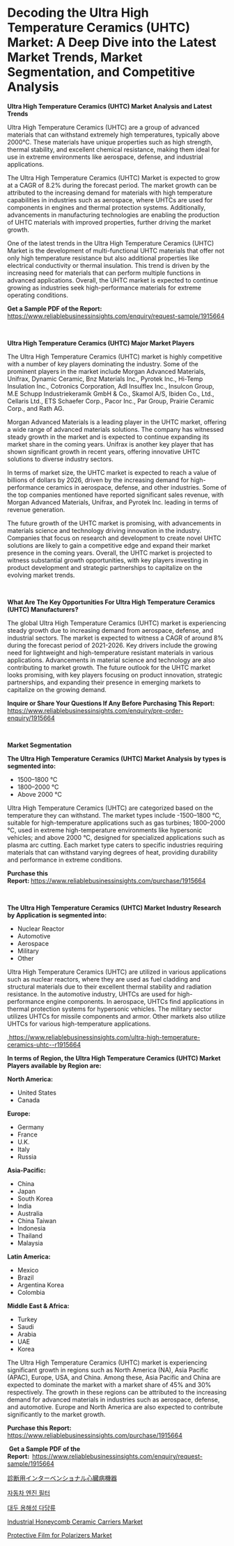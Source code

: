 <p><h1>Decoding the Ultra High Temperature Ceramics (UHTC) Market: A Deep Dive into the Latest Market Trends, Market Segmentation, and Competitive Analysis</h1></p><p><strong>Ultra High Temperature Ceramics (UHTC) Market Analysis and Latest Trends</strong></p>
<p><p>Ultra High Temperature Ceramics (UHTC) are a group of advanced materials that can withstand extremely high temperatures, typically above 2000°C. These materials have unique properties such as high strength, thermal stability, and excellent chemical resistance, making them ideal for use in extreme environments like aerospace, defense, and industrial applications.</p><p>The Ultra High Temperature Ceramics (UHTC) Market is expected to grow at a CAGR of 8.2% during the forecast period. The market growth can be attributed to the increasing demand for materials with high temperature capabilities in industries such as aerospace, where UHTCs are used for components in engines and thermal protection systems. Additionally, advancements in manufacturing technologies are enabling the production of UHTC materials with improved properties, further driving the market growth.</p><p>One of the latest trends in the Ultra High Temperature Ceramics (UHTC) Market is the development of multi-functional UHTC materials that offer not only high temperature resistance but also additional properties like electrical conductivity or thermal insulation. This trend is driven by the increasing need for materials that can perform multiple functions in advanced applications. Overall, the UHTC market is expected to continue growing as industries seek high-performance materials for extreme operating conditions.</p></p>
<p><strong>Get a Sample PDF of the Report:&nbsp;</strong> <a href="https://www.reliablebusinessinsights.com/enquiry/request-sample/1915664">https://www.reliablebusinessinsights.com/enquiry/request-sample/1915664</a></p>
<p>&nbsp;</p>
<p><strong>Ultra High Temperature Ceramics (UHTC) Major Market Players</strong></p>
<p><p>The Ultra High Temperature Ceramics (UHTC) market is highly competitive with a number of key players dominating the industry. Some of the prominent players in the market include Morgan Advanced Materials, Unifrax, Dynamic Ceramic, Bnz Materials Inc., Pyrotek Inc., Hi-Temp Insulation Inc., Cotronics Corporation, Adl Insulflex Inc., Insulcon Group, M.E Schupp Industriekeramik GmbH & Co., Skamol A/S, Ibiden Co., Ltd., Cellaris Ltd., ETS Schaefer Corp., Pacor Inc., Par Group, Prairie Ceramic Corp., and Rath AG.</p><p>Morgan Advanced Materials is a leading player in the UHTC market, offering a wide range of advanced materials solutions. The company has witnessed steady growth in the market and is expected to continue expanding its market share in the coming years. Unifrax is another key player that has shown significant growth in recent years, offering innovative UHTC solutions to diverse industry sectors.</p><p>In terms of market size, the UHTC market is expected to reach a value of billions of dollars by 2026, driven by the increasing demand for high-performance ceramics in aerospace, defense, and other industries. Some of the top companies mentioned have reported significant sales revenue, with Morgan Advanced Materials, Unifrax, and Pyrotek Inc. leading in terms of revenue generation.</p><p>The future growth of the UHTC market is promising, with advancements in materials science and technology driving innovation in the industry. Companies that focus on research and development to create novel UHTC solutions are likely to gain a competitive edge and expand their market presence in the coming years. Overall, the UHTC market is projected to witness substantial growth opportunities, with key players investing in product development and strategic partnerships to capitalize on the evolving market trends.</p></p>
<p>&nbsp;</p>
<p><strong>What Are The Key Opportunities For Ultra High Temperature Ceramics (UHTC) Manufacturers?</strong></p>
<p><p>The global Ultra High Temperature Ceramics (UHTC) market is experiencing steady growth due to increasing demand from aerospace, defense, and industrial sectors. The market is expected to witness a CAGR of around 8% during the forecast period of 2021-2026. Key drivers include the growing need for lightweight and high-temperature resistant materials in various applications. Advancements in material science and technology are also contributing to market growth. The future outlook for the UHTC market looks promising, with key players focusing on product innovation, strategic partnerships, and expanding their presence in emerging markets to capitalize on the growing demand.</p></p>
<p><strong>Inquire or Share Your Questions If Any Before Purchasing This Report:</strong> <a href="https://www.reliablebusinessinsights.com/enquiry/pre-order-enquiry/1915664">https://www.reliablebusinessinsights.com/enquiry/pre-order-enquiry/1915664</a></p>
<p>&nbsp;</p>
<p><strong>Market Segmentation</strong></p>
<p><strong>The Ultra High Temperature Ceramics (UHTC) Market Analysis by types is segmented into:</strong></p>
<p><ul><li>1500–1800 °C</li><li>1800–2000 °C</li><li>Above 2000 °C</li></ul></p>
<p><p>Ultra High Temperature Ceramics (UHTC) are categorized based on the temperature they can withstand. The market types include -1500–1800 °C, suitable for high-temperature applications such as gas turbines; 1800–2000 °C, used in extreme high-temperature environments like hypersonic vehicles; and above 2000 °C, designed for specialized applications such as plasma arc cutting. Each market type caters to specific industries requiring materials that can withstand varying degrees of heat, providing durability and performance in extreme conditions.</p></p>
<p><strong>Purchase this Report:&nbsp;</strong><a href="https://www.reliablebusinessinsights.com/purchase/1915664">https://www.reliablebusinessinsights.com/purchase/1915664</a></p>
<p>&nbsp;</p>
<p><strong>The Ultra High Temperature Ceramics (UHTC) Market Industry Research by Application is segmented into:</strong></p>
<p><ul><li>Nuclear Reactor</li><li>Automotive</li><li>Aerospace</li><li>Military</li><li>Other</li></ul></p>
<p><p>Ultra High Temperature Ceramics (UHTC) are utilized in various applications such as nuclear reactors, where they are used as fuel cladding and structural materials due to their excellent thermal stability and radiation resistance. In the automotive industry, UHTCs are used for high-performance engine components. In aerospace, UHTCs find applications in thermal protection systems for hypersonic vehicles. The military sector utilizes UHTCs for missile components and armor. Other markets also utilize UHTCs for various high-temperature applications.</p></p>
<p><a href="https://www.reliablebusinessinsights.com/ultra-high-temperature-ceramics-uhtc--r1915664">&nbsp;https://www.reliablebusinessinsights.com/ultra-high-temperature-ceramics-uhtc--r1915664</a></p>
<p><strong>In terms of Region, the Ultra High Temperature Ceramics (UHTC) Market Players available by Region are:</strong></p>
<p>
    <p> <strong> North America: </strong>
        <ul>
            <li>United States</li>
            <li>Canada</li>
        </ul>
        </p> 
    <p> <strong> Europe: </strong>
        <ul>
            <li>Germany</li>
            <li>France</li>
            <li>U.K.</li>
            <li>Italy</li>
            <li>Russia</li>
        </ul>
        </p> 
    <p> <strong> Asia-Pacific: </strong>
        <ul>
            <li>China</li>
            <li>Japan</li>
            <li>South Korea</li>
            <li>India</li>
            <li>Australia</li>
            <li>China Taiwan</li>
            <li>Indonesia</li>
            <li>Thailand</li>
            <li>Malaysia</li>
        </ul>
        </p> 
    <p> <strong> Latin America: </strong>
        <ul>
            <li>Mexico</li>
            <li>Brazil</li>
            <li>Argentina Korea</li>
            <li>Colombia</li>
        </ul>
        </p> 
    <p> <strong> Middle East & Africa: </strong>
        <ul>
            <li>Turkey</li>
            <li>Saudi</li>
            <li>Arabia</li>
            <li>UAE</li>
            <li>Korea</li>
        </ul>
    </p>
    </p>
<p><p>The Ultra High Temperature Ceramics (UHTC) market is experiencing significant growth in regions such as North America (NA), Asia Pacific (APAC), Europe, USA, and China. Among these, Asia Pacific and China are expected to dominate the market with a market share of 45% and 30% respectively. The growth in these regions can be attributed to the increasing demand for advanced materials in industries such as aerospace, defense, and automotive. Europe and North America are also expected to contribute significantly to the market growth.</p></p>
<p><strong>Purchase this Report: </strong><a href="https://www.reliablebusinessinsights.com/purchase/1915664">https://www.reliablebusinessinsights.com/purchase/1915664</a></p>
<p>&nbsp;<strong>Get a Sample PDF of the Report:&nbsp;&nbsp;</strong><a href="https://www.reliablebusinessinsights.com/enquiry/request-sample/1915664">https://www.reliablebusinessinsights.com/enquiry/request-sample/1915664</a></p>
<p><strong></strong></p>
<p><p><a href="https://github.com/MacyOrn/Market-Research-Report-List-1/blob/main/9834858138994.md">診断用インターベンショナル心臓病機器</a></p><p><a href="https://github.com/nicolaseller56452023/Market-Research-Report-List-1/blob/main/7269003145302.md">자동차 엔진 필터</a></p><p><a href="https://github.com/joyliyu/Market-Research-Report-List-1/blob/main/2445906145301.md">대두 용해성 다당류</a></p><p><a href="https://github.com/sifatuddin25/Market-Research-Report-List-1/blob/main/industrial-honeycomb-ceramic-carriers-market.md">Industrial Honeycomb Ceramic Carriers Market</a></p><p><a href="https://github.com/wrwgzwbr35/Market-Research-Report-List-1/blob/main/protective-film-for-polarizers-market.md">Protective Film for Polarizers Market</a></p></p>